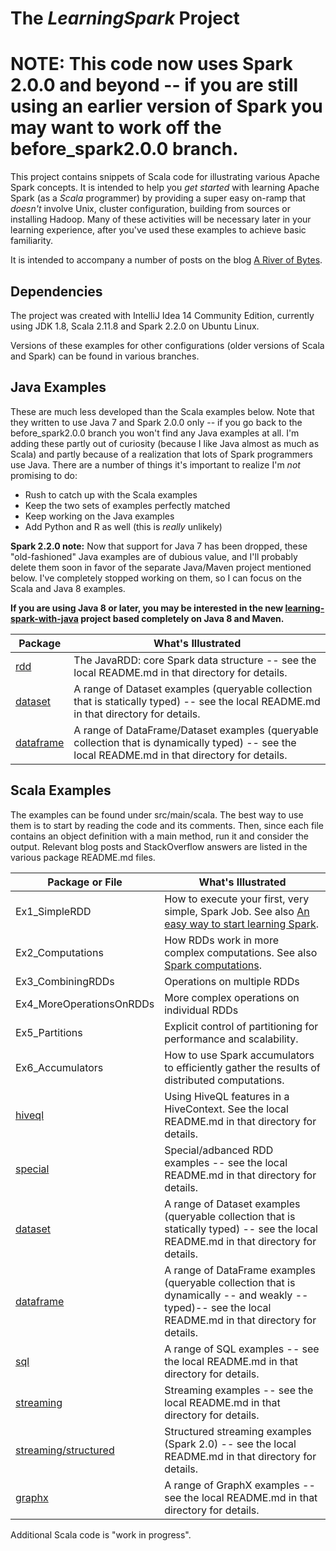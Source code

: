 # The _LearningSpark_ Project

# NOTE: This code now uses Spark 2.0.0 and beyond -- if you are still using an earlier version of Spark you may want to work off the before_spark2.0.0 branch.

This project contains snippets of Scala code for illustrating various
Apache Spark concepts. It is
intended to help you _get started_ with learning Apache Spark (as a _Scala_ programmer) by providing a super easy on-ramp that _doesn't_ involve Unix, cluster configuration, building from sources or
installing Hadoop. Many of these activities will be necessary later in your
learning experience, after you've used these examples to achieve basic familiarity.

It is intended to accompany a number of posts on the blog
[A River of Bytes](http://www.river-of-bytes.com).

## Dependencies

The project was created with IntelliJ Idea 14 Community Edition,
currently using JDK 1.8, Scala 2.11.8 and Spark 2.2.0 on Ubuntu Linux.

Versions of these examples for other configurations (older versions of Scala and Spark) can be
found in various branches.

## Java Examples

These are much less developed than the Scala examples below.
Note that they written to use Java 7 and Spark 2.0.0 only -- if you go back to the before_spark2.0.0 branch
you won't find any Java examples at all. I'm adding these partly out of curiosity (because I like Java
almost as much as Scala) and partly because of a realization that lots of Spark programmers use Java.
There are a number of things it's important to realize I'm *not* promising to do:
* Rush to catch up with the Scala examples
* Keep the two sets of examples perfectly matched
* Keep working on the Java examples
* Add Python and R as well (this is _really_ unlikely)

**Spark 2.2.0 note:** Now that support for Java 7 has been dropped, these "old-fashioned" Java examples are of
dubious value, and I'll probably delete them soon in favor of the separate Java/Maven project mentioned below.
I've completely stopped working on them, so I can focus on the Scala and Java 8 examples.

**If you are using Java 8 or later, you may be interested in the new
[learning-spark-with-java](https://github.com/spirom/learning-spark-with-java)
project based completely on Java 8 and Maven.**

| Package | What's Illustrated    |
|---------|-----------------------|
| [rdd](src/main/java/rdd) | The JavaRDD: core Spark data structure -- see the local README.md in that directory for details. |
| [dataset](src/main/java/dataset) | A range of Dataset examples (queryable collection that is statically typed) -- see the local README.md in that directory for details. |
| [dataframe](src/main/java/dataframe) | A range of DataFrame/Dataset<Row> examples (queryable collection that is dynamically typed) -- see the local README.md in that directory for details. |


## Scala Examples

The examples can be found under src/main/scala. The best way to use them is to start by reading the code and its comments. Then, since each file contains an object definition with a main method, run it and consider the output. Relevant blog posts and StackOverflow answers are listed in the various package README.md files.

| Package or File                  | What's Illustrated    |
|---------------------------------|-----------------------|
|          Ex1_SimpleRDD         | How to execute your first, very simple, Spark Job. See also [An easy way to start learning Spark](http://www.river-of-bytes.com/2014/11/an-easy-way-to-start-learning-spark.html).
|          Ex2_Computations      | How RDDs work in more complex computations. See also [Spark computations](http://www.river-of-bytes.com/2014/11/spark-computations.html). |
|          Ex3_CombiningRDDs     | Operations on multiple RDDs |
|          Ex4_MoreOperationsOnRDDs | More complex operations on individual RDDs |
|          Ex5_Partitions        | Explicit control of partitioning for performance and scalability. |
|          Ex6_Accumulators | How to use Spark accumulators to efficiently gather the results of distributed computations. |
| [hiveql](src/main/scala/hiveql)  | Using HiveQL features in a HiveContext. See the local README.md in that directory for details. |
| [special](src/main/scala/special) | Special/adbanced RDD examples -- see the local README.md in that directory for details. |
| [dataset](src/main/scala/dataset) | A range of Dataset examples (queryable collection that is statically typed) -- see the local README.md in that directory for details. |
| [dataframe](src/main/scala/dataframe) | A range of DataFrame examples (queryable collection that is dynamically -- and weakly -- typed)-- see the local README.md in that directory for details. |
| [sql](src/main/scala/sql) | A range of SQL examples -- see the local README.md in that directory for details.  |
| [streaming](src/main/scala/streaming) | Streaming examples -- see the local README.md in that directory for details.  |
| [streaming/structured](src/main/scala/streaming/structured) | Structured streaming examples (Spark 2.0) -- see the local README.md in that directory for details.  |
| [graphx](src/main/scala/graphx) | A range of GraphX examples -- see the local README.md in that directory for details. |


Additional Scala code is "work in progress". 
